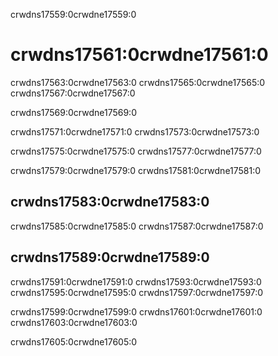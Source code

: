 crwdns17559:0crwdne17559:0
# crwdns17561:0crwdne17561:0

crwdns17563:0crwdne17563:0 crwdns17565:0crwdne17565:0 crwdns17567:0crwdne17567:0

crwdns17569:0crwdne17569:0

crwdns17571:0crwdne17571:0 crwdns17573:0crwdne17573:0

crwdns17575:0crwdne17575:0 crwdns17577:0crwdne17577:0

crwdns17579:0crwdne17579:0 crwdns17581:0crwdne17581:0

## crwdns17583:0crwdne17583:0
crwdns17585:0crwdne17585:0 crwdns17587:0crwdne17587:0 <!--(Link to legal advice disclaimer)-->

## crwdns17589:0crwdne17589:0
crwdns17591:0crwdne17591:0 crwdns17593:0crwdne17593:0 crwdns17595:0crwdne17595:0 crwdns17597:0crwdne17597:0

crwdns17599:0crwdne17599:0 crwdns17601:0crwdne17601:0 crwdns17603:0crwdne17603:0

crwdns17605:0crwdne17605:0 
